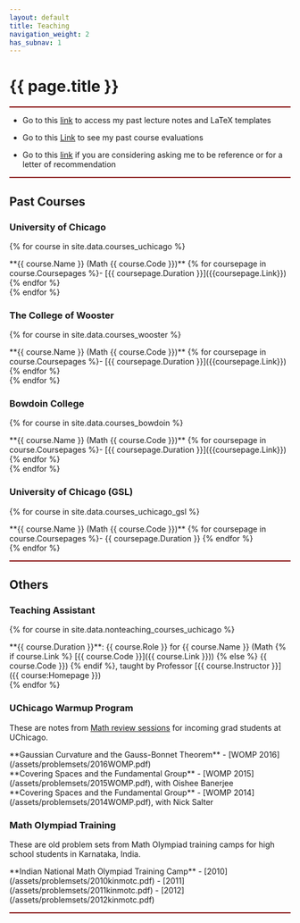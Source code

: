 ```yaml
---
layout: default
title: Teaching
navigation_weight: 2
has_subnav: 1
---
```



<div style="border-bottom: 2px  solid #800000;">

# {{ page.title }}


</div>

<div style="border-bottom: 2px  solid #800000;">

* Go to this [link](/teaching/resources/) to access my past lecture notes and LaTeX templates

* Go to this [Link](/teaching/evaluations/) to see my past course evaluations

* Go to this [link](/teaching/recommendations/) if you are considering asking me to be reference or for a letter of recommendation

</div>

<div style="border-bottom: 2px  solid #800000;">

## Past Courses

### University of Chicago


{% for course in site.data.courses_uchicago %}
<div class="course">
**{{ course.Name }} (Math {{ course.Code }})** {% for coursepage in course.Coursepages %}- [{{ coursepage.Duration }}]({{coursepage.Link}}) {% endfor %}
</div>
{% endfor %}


### The College of Wooster


{% for course in site.data.courses_wooster %}
<div class="course">
**{{ course.Name }} (Math {{ course.Code }})** {% for coursepage in course.Coursepages %}- [{{ coursepage.Duration }}]({{coursepage.Link}}) {% endfor %}
</div>
{% endfor %}


### Bowdoin College


{% for course in site.data.courses_bowdoin %}
<div class="course">
**{{ course.Name }} (Math {{ course.Code }})** {% for coursepage in course.Coursepages %}- [{{ coursepage.Duration }}]({{coursepage.Link}}) {% endfor %}
</div>
{% endfor %}


### University of Chicago (GSL)


{% for course in site.data.courses_uchicago_gsl %}
<div class="course">
**{{ course.Name }} (Math {{ course.Code }})** {% for coursepage in course.Coursepages %}- {{ coursepage.Duration }} {% endfor %}
</div>
{% endfor %}

<p></p>  
</div>


<div style="border-bottom: 2px  solid #800000;">

## Others


### Teaching Assistant

{% for course in site.data.nonteaching_courses_uchicago %}
<div class="course">
**{{ course.Duration }}**: {{ course.Role }} for {{ course.Name }} (Math {% if course.Link %} [{{ course.Code }}]({{ course.Link }})) {% else %} {{ course.Code }}) {% endif %}, taught by Professor [{{ course.Instructor }}]({{ course:Homepage }})

</div>
{% endfor %}


### UChicago Warmup Program

These are notes from [Math review sessions](https://math.uchicago.edu/womp/) for incoming grad students at UChicago.

<div class="course">
**Gaussian Curvature and the Gauss-Bonnet Theorem** - [WOMP 2016](/assets/problemsets/2016WOMP.pdf) 
</div>
<div class="course">
**Covering Spaces and the Fundamental Group** - [WOMP 2015](/assets/problemsets/2015WOMP.pdf), with Oishee Banerjee
</div>
<div class="course">
**Covering Spaces and the Fundamental Group** - [WOMP 2014](/assets/problemsets/2014WOMP.pdf), with Nick Salter 
</div>
 


### Math Olympiad Training

These are old problem sets from Math Olympiad training camps for high school students in Karnataka, India.

<div class="course">
**Indian National Math Olympiad Training Camp** - [2010](/assets/problemsets/2010kinmotc.pdf) - [2011](/assets/problemsets/2011kinmotc.pdf) - [2012](/assets/problemsets/2012kinmotc.pdf)
</div>

<p></p>
</div>


